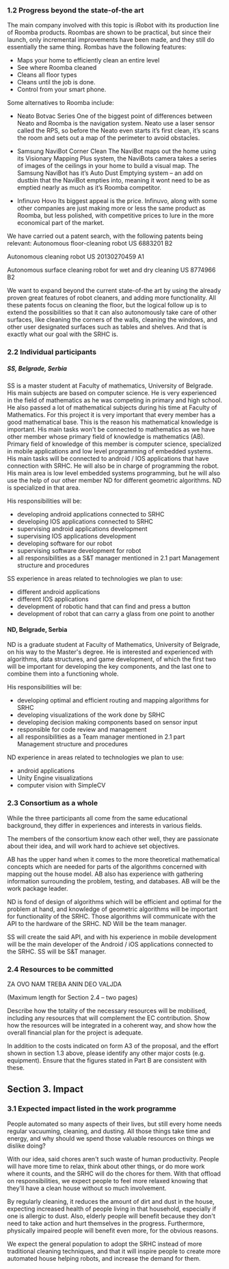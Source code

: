 ### 1.2 Progress beyond the state-of-the art

The main company involved with this topic is iRobot with its production line of Roomba products.
Roombas are shown to be practical, but since their launch, only incremental improvements have been made,
and they still do essentially the same thing.
Rombas have the following features:

- Maps your home to efficiently clean an entire level
- See where Roomba cleaned
- Cleans all floor types
- Cleans until the job is done.
- Control from your smart phone.

Some alternatives to Roomba include:
- Neato Botvac Series
One of the biggest point of differences between Neato and Roomba is the navigation system.
Neato use a laser sensor called the RPS, so before the Neato even starts it’s first clean,
 it’s scans the room and sets out a map of the perimeter to avoid obstacles.

- Samsung NaviBot Corner Clean
The NaviBot maps out the home using its Visionary Mapping Plus system, the NaviBots camera takes a series of images of the ceilings in your home to build a visual map.
The Samsung NaviBot has it’s Auto Dust Emptying system – an add on dustbin that the NaviBot empties into, meaning it wont need to be as emptied nearly as much as it’s Roomba competitor.
- Infinuvo Hovo
Its biggest appeal is the price. Infinuvo, along with some other companies are just making more or less the same product as Roomba, but less polished, with competitive prices
to lure in the more economical part of the market.

We have carried out a patent search, with the following patents being relevant:
Autonomous floor-cleaning robot
US 6883201 B2

Autonomous cleaning robot
US 20130270459 A1

Autonomous surface cleaning robot for wet and dry cleaning
US 8774966 B2


We want to expand beyond the current state-of-the art by using the already proven great features of robot cleaners, and adding more functionality.
All these patents focus on cleaning the floor, but the logical follow up is to extend the possibilities so that it can also autonomously take care of other surfaces, like
cleaning the corners of the walls, cleaning the windows, and other user designated surfaces such as tables and shelves. And that is exactly what our goal with the SRHC is.

### 2.2 Individual participants

##### SS, Belgrade, Serbia

SS is a master student at Faculty of mathematics, University of Belgrade. His main subjects are based on computer science.
He is very experienced in the field of mathematics as he was competing in primary and high school. He also passed a lot of mathematical subjects during his time at Faculty of Mathematics. For this project it is very important that every member has a good mathematical base. This is the reason his mathematical knowledge is important. His main tasks won't be connected to mathematics as we have other member whose primary field of knowledge is mathematics (AB).
Primary field of knowledge of this member is computer science, specialized in mobile applications and low level programming of embedded systems. His main tasks will be connected to android / IOS applications that have connection with SRHC. He will also be in charge of programming the robot. His main area is low level embedded systems programming, but he will also use the help of our other member ND for different geometric algorithms. ND is specialized in that area.

His responsibilities will be:
  - developing android applications connected to SRHC
  - developing IOS applications connected to SRHC
  - supervising android applications development
  - supervising IOS applications development
  - developing software for our robot
  - supervising software development for robot
  - all responsibilities as a S&T manager mentioned in 2.1 part Management structure and procedures

SS experience in areas related to technologies we plan to use:
  - different android applications
  - different IOS applications
  - development of robotic hand that can find and press a button
  - development of robot that can carry a glass from one point to another

#### ND, Belgrade, Serbia

ND is a graduate student at Faculty of Mathematics, University of Belgrade, on his way to the Master's degree.
He is interested and experienced with algorithms, data structures, and game development, of which the first two will be important for developing the key components,
and the last one to combine them into a functioning whole.

His responsibilities will be:
  - developing optimal and efficient routing and mapping algorithms for SRHC
  - developing visualizations of the work done by SRHC
  - developing decision making components based on sensor input
  - responsible for code review and management
  - all responsibilities as a Team manager mentioned in 2.1 part Management structure and procedures

ND experience in areas related to technologies we plan to use:
  - android applications
  - Unity Engine visualizations
  - computer vision with SimpleCV

### 2.3 Consortium as a whole

While the three participants all come from the same educational background, they differ in experiences and interests in various fields.

The members of the consortium know each other well, they are passionate about their idea, and will work hard to achieve set objectives.

AB has the upper hand when it comes to the more theoretical mathematical concepts which are needed for parts of the algorithms concerned with mapping out
the house model. AB also has experience with gathering information surrounding the problem, testing, and databases. AB will be the work package leader.

ND is fond of design of algorithms which will be efficient and optimal for the problem at hand, and knowledge of geometric algorithms will be important for functionality of the SRHC.
Those algorithms will communicate with the API to the hardware of the SRHC. ND Will be the team manager.

SS will create the said API, and with his experience in mobile development will be the main developer
of the Android / iOS applications connected to the SRHC. SS will be S&T manager.

### 2.4	Resources to be committed
ZA OVO NAM TREBA ANIN DEO VALJDA


(Maximum length for Section 2.4 – two pages)

Describe how the totality of the necessary resources will be mobilised, including any resources that will complement the EC contribution. Show how the resources will be integrated in a coherent way, and show how the overall financial plan for the project is adequate.

In addition to the costs indicated on form A3 of the proposal, and the effort shown in section 1.3 above, please identify any other major costs (e.g. equipment). Ensure that the figures stated in Part B are consistent with these.



## Section 3. Impact

### 3.1 Expected impact listed in the work programme

People automated so many aspects of their lives, but still every home needs regular vacuuming, cleaning, and dusting.
All those things take time and energy, and why should we spend those valuable resources on things we dislike doing?

With our idea, said chores aren't such waste of human productivity.
People will have more time to relax, think about other things, or do more work where it counts, and the SRHC will do the chores for them.
With that offload on responsibilities, we expect people to feel more relaxed knowing that they'll have a clean house without so much involvement.

By regularly cleaning, it reduces the amount of dirt and dust in the house, expecting increased health of people living in that household,
especially if one is allergic to dust. Also, elderly people will benefit because they don't need to take action and hurt themselves in the progress.
Furthermore, physically impaired people will benefit even more, for the obvious reasons.

We expect the general population to adopt the SRHC instead of more traditional cleaning techniques, and that it will inspire
people to create more automated house helping robots, and increase the demand for them.
